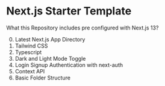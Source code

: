 # Next.js Starter Template

What this Repository includes pre configured with Next.js 13?

0.  Latest Next.js App Directory
1.  Tailwind CSS
2.  Typescript
3.  Dark and Light Mode Toggle
4.  Login Signup Authentication with next-auth
5.  Context API
6.  Basic Folder Structure

